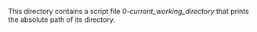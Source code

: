This directory contains a script file *0-current_working_directory* that prints the absolute path of its directory.
